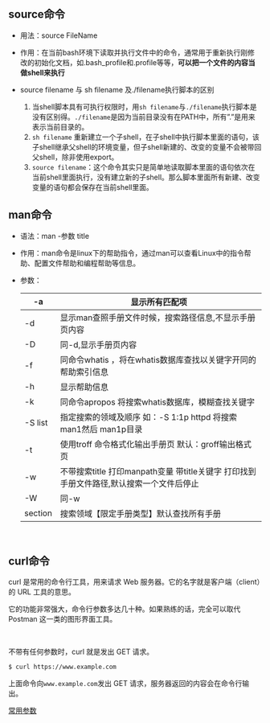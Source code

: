## source命令

- 用法：source FileName

- 作用：在当前bash环境下读取并执行文件中的命令，通常用于重新执行刚修改的初始化文档，如.bash_profile和.profile等等，**可以把一个文件的内容当做shell来执行**

- source filename 与 sh filename 及./filename执行脚本的区别

  1. 当shell脚本具有可执行权限时，用`sh filename`与`./filename`执行脚本是没有区别得。`./filename`是因为当前目录没有在PATH中，所有”.”是用来表示当前目录的。
  2. `sh filename` 重新建立一个子shell，在子shell中执行脚本里面的语句，该子shell继承父shell的环境变量，但子shell新建的、改变的变量不会被带回父shell，除非使用export。
  3. `source filename`：这个命令其实只是简单地读取脚本里面的语句依次在当前shell里面执行，没有建立新的子shell。那么脚本里面所有新建、改变变量的语句都会保存在当前shell里面。

  

  

  

## man命令

- 语法：man -参数  title

- 作用：man命令是linux下的帮助指令，通过man可以查看Linux中的指令帮助、配置文件帮助和编程帮助等信息。

- 参数：

  | -a      | 显示所有匹配项                                               |
  | ------- | ------------------------------------------------------------ |
  | -d      | 显示man查照手册文件时候，搜索路径信息,不显示手册页内容       |
  | -D      | 同-d,显示手册页内容                                          |
  | -f      | 同命令whatis ，将在whatis数据库查找以关键字开同的帮助索引信息 |
  | -h      | 显示帮助信息                                                 |
  | -k      | 同命令apropos 将搜索whatis数据库，模糊查找关键字             |
  | -S list | 指定搜索的领域及顺序 如：-S 1:1p httpd 将搜索man1然后 man1p目录 |
  | -t      | 使用troff 命令格式化输出手册页 默认：groff输出格式页         |
  | -w      | 不带搜索title 打印manpath变量 带title关键字 打印找到手册文件路径,默认搜索一个文件后停止 |
  | -W      | 同-w                                                         |
  | section | 搜索领域【限定手册类型】默认查找所有手册                     |



​	

## curl命令

curl 是常用的命令行工具，用来请求 Web 服务器。它的名字就是客户端（client）的 URL 工具的意思。

它的功能非常强大，命令行参数多达几十种。如果熟练的话，完全可以取代 Postman 这一类的图形界面工具。

​	

不带有任何参数时，curl 就是发出 GET 请求。

```bash
$ curl https://www.example.com
```

上面命令向`www.example.com`发出 GET 请求，服务器返回的内容会在命令行输出。



[常用参数](http://www.ruanyifeng.com/blog/2019/09/curl-reference.html)